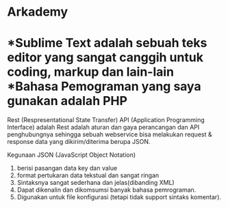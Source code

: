 # Arkademy
*Sublime Text adalah sebuah teks editor yang sangat canggih untuk coding, markup dan lain-lain
*Bahasa Pemograman yang saya gunakan adalah PHP
==============================================================================================================================
Rest (Respresentational State Transfer) API (Application Programming Interface) adalah Rest adalah aturan dan gaya perancangan dan API penghubungnya sehingga sebuah webservice bisa melakukan request & response data yang dikirim/diterima berupa JSON.

Kegunaan JSON (JavaScript Object Notation)
1. berisi pasangan data key dan value
2. format pertukaran data tekstual dan sangat ringan
3. Sintaksnya sangat sederhana dan jelas(dibanding XML)
4. Dapat dikenalin dan dikomsumsi banyak bahasa pemrograman.
5. Digunakan untuk file konfigurasi (tetapi tidak support sintaks komentar).
